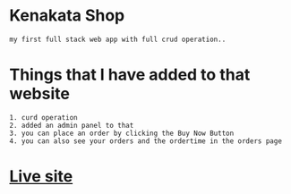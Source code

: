 # Kenakata Shop

`my first full stack web app with full crud operation..`

# Things that I have added to that website

    1. curd operation
    2. added an admin panel to that
    3. you can place an order by clicking the Buy Now Button
    4. you can also see your orders and the ordertime in the orders page

# [Live site](https://fullstack-assignment10.web.app/)
